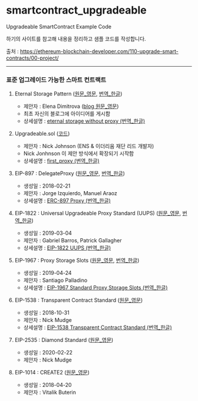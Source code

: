 # smartcontract_upgradeable
Upgradeable SmartContract Example Code

하기의 사이트를 참고해 내용을 정리하고 샘플 코드를 작성합니다. 

출처 : https://ethereum-blockchain-developer.com/110-upgrade-smart-contracts/00-project/

---

### 표준 업그레이드 가능한 스마트 컨트랙트

1. Eternal Storage Pattern ([원문_영문](https://github.com/OpenZeppelin/openzeppelin-labs/tree/master/upgradeability_using_eternal_storage), [번역_한글](./docs/upgradeability_using_eternal_storage.md))
    - 제안자 : Elena Dimitrova ([blog 원문_영문](https://blog.colony.io/writing-upgradeable-contracts-in-solidity-6743f0eecc88/))
    - 최초 자신의 블로그에 아이디어를 게시함
    - 상세설명 : [eternal storage without proxy (번역_한글)](./docs/eternal_storage_without_proxy.md)
    
2. Upgradeable.sol ([코드](https://gist.github.com/Arachnid/4ca9da48d51e23e5cfe0f0e14dd6318f))
    - 제안자 : Nick Johnson (ENS & 이더리움 재단 리드 개발자)
    - Nick Jonhnson 이 제안 방식에서 확장되기 시작함
    - 상세설명 : [first_proxy (번역_한글)](./docs/first_proxy.md)
3. EIP-897 : DelegateProxy ([원문_영문](https://eips.ethereum.org/EIPS/eip-897), [번역_한글](./docs/erc_897_delegateProxy.md))
    - 생성일 : 2018-02-21
    - 제안자 : Jorge Izquierdo, Manuel Araoz
    - 상세설명 : [ERC-897 Proxy (번역_한글)](./docs/erc_897_proxy.md)
4. EIP-1822 : Universal Upgradeable Proxy Standard (UUPS) ([원문_영문](https://eips.ethereum.org/EIPS/eip-1822), [번역_한글](./docs/eip_1822_universal_upgradeable_proxy_standard_uups.md))
    - 생성일 : 2019-03-04
    - 제안자 : Gabriel Barros, Patrick Gallagher
    - 상세설명 : [EIP-1822 UUPS (번역_한글)](./docs/eip_1822_proxies_without_storage_collision_without_common_storage_contracts.md)
5. EIP-1967 : Proxy Storage Slots ([원문_영문](https://eips.ethereum.org/EIPS/eip-1967), [번역_한글](./docs/eip_1967_proxy_storage_slots.md))
    - 생성일 : 2019-04-24
    - 제안자 : Santiago Palladino
    - 상세설명 : [EIP-1967 Standard Proxy Storage Slots (번역_한글)](./docs/eip_1967_standard_proxy_storage_slot.md)
6. EIP-1538 : Transparent Contract Standard ([원문_영문](https://eips.ethereum.org/EIPS/eip-1538))
    - 생성일 : 2018-10-31
    - 제안자 : Nick Mudge
    - 상세설명 : [EIP-1538 Transparent Contract Standard (번역_한글)](./docs/eip_1538_transparent_contract_standard.md)
7. EIP-2535 : Diamond Standard ([원문_영문](https://eips.ethereum.org/EIPS/eip-2535))
    - 생성일 : 2020-02-22
    - 제안자 : Nick Mudge
8. EIP-1014 : CREATE2 ([원문_영문](https://eips.ethereum.org/EIPS/eip-1014))
    - 생성일 : 2018-04-20
    - 제안자 : Vitalik Buterin